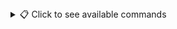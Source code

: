 <!-- commands_button -->
<details>
<summary>📋 Click to see available commands</summary>

### 🤖 Issue Command List

| Command                                 | Description                                      |
|-----------------------------------------|--------------------------------------------------|
| `/[prefix] summarize`                   | Generates a concise summary of the current issue |
| `/[prefix] find-relevant-issues`        | Finds related issues to the given issue          |
| `/[prefix] find-relevant-pull-requests` | Finds related pull requests to the given issue   |
| `/[prefix] find-relevant-commits`       | Finds related commits to the given issue         |
| `/[prefix] find-relevant-code`          | Finds related code to this issue                 |

</details>
<!-- commands_button -->